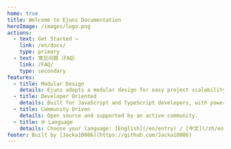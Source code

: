 ```yaml
---
home: true
title: Welcome to Ejunz Documentation
heroImage: /images/logo.png
actions:
  - text: Get Started →
    link: /en/docs/
    type: primary
  - text: 常见问题（FAQ）
    link: /FAQ/
    type: secondary
features:
  - title: Modular Design
    details: Ejunz adopts a modular design for easy project scalability.
  - title: Developer Oriented
    details: Built for JavaScript and TypeScript developers, with powerful tools and guides.
  - title: Community Driven
    details: Open source and supported by an active community.
  - title: 🌐 Language
    details: Choose your language: [English](/en/entry) / [中文](/zh/entry)
footer: Built by [Jacka10086](https://github.com/Jacka10086)
---
```

